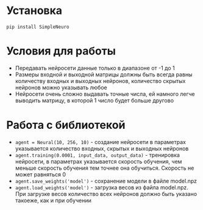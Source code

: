 # Установка
<code>pip install SimpleNeuro</code>

# Условия для работы

<ul>
  <li>Передавать нейросети данные только в диапазоне от -1 до 1</li>
  <li>Размеры входной и выходной матрицы должны быть всегда равны количеству входных и выходных нейронов, количество скрытых нейронов можно указывать любое</li>
  <li>Нейросети очень сложно выдавать точные числа, ей намного легче выводить матрицу, в которой 1 число будет больше другово</li>
</ul>

# Работа с библиотекой
<ul>
<li><code>agent = Neural(10, 256, 10)</code> - создание нейросети в параметрах указывается количество входных, скрытых и выходных нейронов</li>

<li><code>agent.training(0.0001, input_data, output_data)</code> - тренировка нейросети, в параметрах указывается скорость обучения, чем меньше скорость обучения тем точнее она обучиться. Скорость не может равняться 0</li>

<li><code>agent.save_weights('model')</code> - сохранение модели в файле model.npz</li>

<li><code>agent.load_weights('model')</code> - загрузка весов из файла model.npz. При загрузке весов количество всех нейронов должно быть указано такоеже, как и при обучении</li>

</ul>
